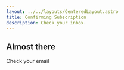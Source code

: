 ```yaml
---
layout: ../../layouts/CenteredLayout.astro
title: Confirming Subscription
description: Check your inbox.
---
```


## Almost there

Check your email
